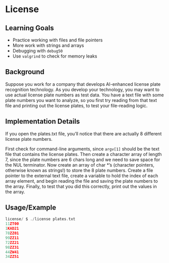 
# License

## Learning Goals

- Practice working with files and file pointers
- More work with strings and arrays
- Debugging with `debug50`
- Use `valgrind` to check for memory leaks


## Background

Suppose you work for a company that develops AI-enhanced license plate recognition technology. As you develop your technology, you may want to use actual license plate numbers as test data. You have a text file with some plate numbers you want to analyze, so you first try reading from that text file and printing out the license plates, to test your file-reading logic. 

## Implementation Details

If you open the plates.txt file, you’ll notice that there are actually 8 different license plate numbers. 

First check for command-line arguments, since `argv[1]` should be the text file that contains the license plates. Then create a character array of length 7, since the plate numbers are 6 chars long and we need to save space for the NUL terminator. Now create an array of char *’s (character pointers, otherwise known as strings!) to store the 8 plate numbers. Create a file pointer to the external text file, create a variable to hold the index of each array element, and begin reading the file and saving the plate numbers to the array. Finally, to test that you did this correctly, print out the values in the array.

## Usage/Example

```c
license/ $ ./license plates.txt
11ZT00
1KAD21
78ZZ01
99ZZ11
72ZZ21
98ZZ31
44ZW41
34ZZ51
```

